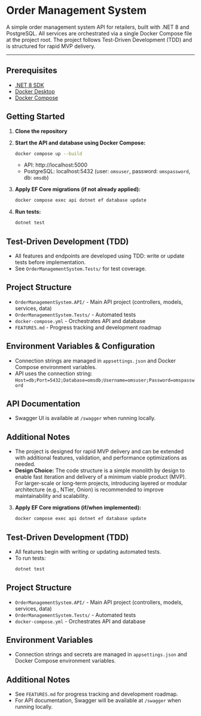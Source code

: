 # Order Management System

A simple order management system API for retailers, built with .NET 8 and PostgreSQL. All services are orchestrated via a single Docker Compose file at the project root. The project follows Test-Driven Development (TDD) and is structured for rapid MVP delivery.

---

## Prerequisites
- [.NET 8 SDK](https://dotnet.microsoft.com/download)
- [Docker Desktop](https://www.docker.com/products/docker-desktop)
- [Docker Compose](https://docs.docker.com/compose/)

## Getting Started

1. **Clone the repository**
2. **Start the API and database using Docker Compose:**
   ```sh
   docker compose up --build
   ```
   - API: http://localhost:5000
   - PostgreSQL: localhost:5432 (user: `omsuser`, password: `omspassword`, db: `omsdb`)

3. **Apply EF Core migrations (if not already applied):**
   ```sh
   docker compose exec api dotnet ef database update
   ```

4. **Run tests:**
   ```sh
   dotnet test
   ```

## Test-Driven Development (TDD)
- All features and endpoints are developed using TDD: write or update tests before implementation.
- See `OrderManagementSystem.Tests/` for test coverage.

## Project Structure
- `OrderManagementSystem.API/` - Main API project (controllers, models, services, data)
- `OrderManagementSystem.Tests/` - Automated tests
- `docker-compose.yml` - Orchestrates API and database
- `FEATURES.md` - Progress tracking and development roadmap

## Environment Variables & Configuration
- Connection strings are managed in `appsettings.json` and Docker Compose environment variables.
- API uses the connection string: `Host=db;Port=5432;Database=omsdb;Username=omsuser;Password=omspassword`

## API Documentation
- Swagger UI is available at `/swagger` when running locally.

## Additional Notes
- The project is designed for rapid MVP delivery and can be extended with additional features, validation, and performance optimizations as needed.
- **Design Choice:** The code structure is a simple monolith by design to enable fast iteration and delivery of a minimum viable product (MVP). For larger-scale or long-term projects, introducing layered or modular architecture (e.g., NTier, Onion) is recommended to improve maintainability and scalability.

3. **Apply EF Core migrations (if/when implemented):**
   ```sh
   docker compose exec api dotnet ef database update
   ```

## Test-Driven Development (TDD)
- All features begin with writing or updating automated tests.
- To run tests:
  ```sh
  dotnet test
  ```

## Project Structure
- `OrderManagementSystem.API/` - Main API project (controllers, models, services, data)
- `OrderManagementSystem.Tests/` - Automated tests
- `docker-compose.yml` - Orchestrates API and database

## Environment Variables
- Connection strings and secrets are managed in `appsettings.json` and Docker Compose environment variables.

## Additional Notes
- See `FEATURES.md` for progress tracking and development roadmap.
- For API documentation, Swagger will be available at `/swagger` when running locally.